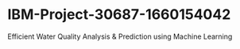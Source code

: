 # IBM-Project-30687-1660154042
Efficient Water Quality Analysis &amp; Prediction using Machine Learning
